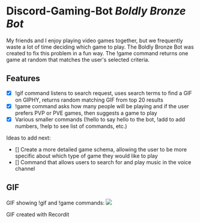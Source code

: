 # Discord-Gaming-Bot *Boldly Bronze Bot*
My friends and I enjoy playing video games together, but we frequently waste a lot of time deciding which game to play.
The Boldly Bronze Bot was created to fix this problem in a fun way. The !game command returns one game at random that matches the user's selected criteria.

## Features
* [X] !gif command listens to search request, uses search terms to find a GIF on GIPHY, returns random matching GIF from top 20 results
* [X] !game command asks how many people will be playing and if the user prefers PVP or PVE games, then suggests a game to play
* [X] Various smaller commands (!hello to say hello to the bot, !add to add numbers, !help to see list of commands, etc.)

Ideas to add next:
* [] Create a more detailed game schema, allowing the user to be more specific about which type of game they would like to play
* [] Command that allows users to search for and play music in the voice channel

## GIF
GIF showing !gif and !game commands:
<img src='http://g.recordit.co/Q0YoORyBFP.gif' />

GIF created with Recordit
